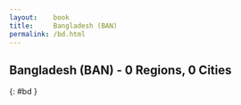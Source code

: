 ```yaml
---
layout:    book
title:     Bangladesh (BAN)
permalink: /bd.html
---
```


## Bangladesh (BAN) - 0 Regions, 0 Cities
{: #bd }






 
